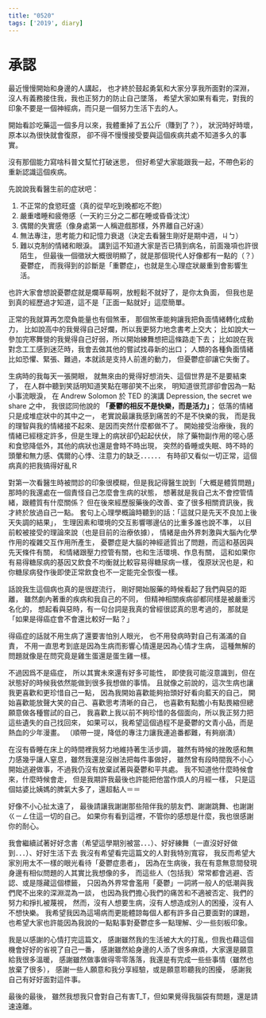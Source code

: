 ```yaml
---
title: "0520"
tags: ['2019', diary]
---
```

# 承認

最近慢慢開始和身邊的人講起，
也才終於鼓起勇氣和大家分享我所面對的深淵，
沒人有義務接住我，我也正努力的防止自己墜落，
希望大家如果有看完，對我的印象不要是一個神經病，而只是一個努力生活下去的人。

開始看診吃藥這一個多月以來，我體重掉了五公斤（賺到了？），
狀況時好時壞，原本以為很快就會復原，
卻不得不慢慢接受要與這個疾病共處不知道多久的事實。

沒有那個能力寫啥科普文幫忙打破迷思，
但好希望大家能跟我一起，不帶色彩的重新認識這個疾病。

先說說我看醫生前的症狀吧：
1. 不正常的食慾旺盛（真的從早吃到晚都吃不飽）
2. 嚴重嗜睡和疲倦感（一天約三分之二都在睡或昏昏沈沈）
3. 偶爾的失實感（像身處第一人稱遊戲那樣，外界離自己好遠）
4. 無法專注，思考能力和記憶力衰退（決定去看醫生剛好是期中週，ㄐㄅ）
5. 難以克制的情緒和眼淚。
講到這不知道大家是否已猜到病名，前面幾項也許很陌生，
但最後一個徵狀大概很明顯了，就是那個現代人好像都有一點的（？）憂鬱症，
而我得到的診斷是「重鬱症」，也就是生心理症狀嚴重到會影響生活。

也許大家會想說憂鬱症就是爛草莓啊，放輕鬆不就好了，是你太負面，
但我也是到真的經歷過才知道，這不是「正面一點就好」這麼簡單。

正常的我就算再怎麼負能量也有個煞車，
那個煞車能夠讓我把負面情緒轉化成動力，
比如說高中的我覺得自己好爛，所以我更努力地念書考上交大；
比如說大一參加完寒舞營的我覺得自己好弱，所以開始練舞想把這條路走下去；
比如說在我對念工工感到迷茫時，我會去做其他的嘗試找尋新的出口；
人類的各種負面情緒比如恐懼、緊張、難過，本就該是支持人前進的動力，
但憂鬱症卻讓它失衡了。

生病時的我每天一張開眼，
就無來由的覺得好想消失、這個世界是不是要結束了，
在人群中聽到笑話明知道笑點在哪卻笑不出來，
明知道很荒謬卻會因為一點小事流眼淚，
在 Andrew Solomon 於 TED 的演講 Depression, the secret we share 之中，
我很認同他說的 **「憂鬱的相反不是快樂，而是活力」**；
低落的情緒只是成堆症狀中的其中之一，
老實說最讓我感到痛苦的不是不快樂的我，
而是我的理智與我的情緒接不起來、是因而突然什麼都做不了。
開始接受治療後，我的情緒已經穩定許多，但是生理上的病狀卻仍起起伏伏，
除了藥物副作用的噁心感和食慾降低外，其他的病狀也還是會時不時出現，
突然的昏睡或失眠、時不時的頭暈和無力感、偶爾的心悸、注意力的缺乏．．．．．．
有時卻又看似一切正常，這個病真的把我搞得好亂Ｒ

對第一次看醫生時被問診的印象很模糊，但是我記得醫生說到「大概是體質問題」
那時的我還處在一個責怪自己怎麼會生病的狀態，
想著就是我自己太不會控管情緒，跟體質有什麼關係？
但在後來經歷服藥後的改善、查了很多相關資訊後，我才終於放過自己一點。
套句上心理學概論時聽到的話：「這就只是先天不良加上後天失調的結果」，
生理因素和環境的交互影響哪邊佔的比重多誰也說不準，
以目前較被接受的理論來說（也是目前的治療依據），
情緒是由外界刺激與大腦內化學作用的複雜交互作用所產生，
憂鬱症是大腦的神經遞質出了問題，而這和基因與先天條件有關，
和情緒跟壓力控管有關，也和生活環境、作息有關，
這和如果你有易得糖尿病的基因又飲食不均衡就比較容易得糖尿病一樣，
復原狀況也是，和你糖尿病發作後即使正常飲食也不一定能完全恢復一樣。

話說我生這個病也真的是很趕流行，
剛好開始服藥的時候看起了我們與惡的距離，
雖然劇內著重的疾病和我自己的不同，
但精神相關疾病卻都同樣是被嚴重污名化的，
想起看與惡時，有一句台詞是我真的曾經很認真的思考過的，
那就是「如果是得癌症會不會還比較好一點？」

得癌症的話就不用生病了還要害怕別人眼光，
也不用發病時對自己有滿滿的自責，
不用一直思考到底是因為生病而影響心情還是因為心情才生病，
這種無解的問題就像是在問究竟是雞生蛋還是蛋生雞一樣。

不過因爲不是癌症，
所以其實未來還有好多可能性，
即使我可能沒意識到，但在狀態好的時候我依然能做到很多我想做的事情。
且就像之前說的，這次生病也讓我更喜歡和更珍惜自己一點，
因為我開始喜歡能夠抬頭好好看向藍天的自己，
開始喜歡能放聲大笑的自己、喜歡思考清晰的自己，
也喜歡有點膽小有點畏縮但總願意做各種嘗試的自己，
我喜歡上我以前不夠珍惜的各個面向，所以我正努力把這些遺失的自己找回來，
如果可以，我希望這個過程不是憂鬱的文青小品，而是熱血的少年漫畫。
（順帶一提，降低的專注力讓我連追番都難，有夠崩潰）

在沒有昏睡在床上的時間裡我努力地維持著生活步調，
雖然有時候的挫敗感和無力感幾乎讓人窒息，雖然我還是沒辦法把每件事做好，
雖然曾有段時間我不小心開始逃避做事，不過我仍沒有放棄試著與憂鬱和平共處。
我不知道他什麼時候會來，什麼時候會走，
但是我期許我最後也許能把他當作煩人的月經一樣，
只是這個姑婆比姨媽的脾氣大多了，還超黏人＝＝

好像不小心扯太遠了，
最後請讓我謝謝那些陪伴我的朋友們、謝謝跳舞、也謝謝ㄍㄧㄥ住這一切的自己。
如果你有看到這裡，不管你的感想是什麼，我也很感謝你的耐心。

我會繼續試著好好念書（希望這學期別被當．．．）、好好練舞（一直沒好好做到．．．）、好好生活下去
我沒有希望看完這篇文的人對我特別寬容，
我反而希望大家別用太不一樣的眼光看待「憂鬱症患者」，
因為在生病後，我在有意無意間發現身邊有相似問題的人其實比我想像的多，
而這些人（包括我）常常都會逃避、否認、或是隱藏這個標籤，
只因為外界常會濫用「憂鬱」一詞將一般人的低潮與我們爬不出來的深淵混為一談，
也因為我們擔心我們的痛苦和不適被否定、我們的努力和掙扎被蔑視，
然而，沒有人想要生病，沒有人想造成別人的困擾，沒有人不想快樂。
我希望我因為這場病而更能體諒每個人都有許多自己要面對的課題，
也希望大家也許能因為我說的一點點事對憂鬱症多一點理解、少一些刻板印象。

我是以感謝的心情打完這篇文，
感謝雖然我的生活被大大的打亂，但我也藉這個機會好好的省視了自己一番，
感謝雖然給身邊的人添了很多麻煩，大家還是願意給我很多溫暖，
感謝雖然做事做得零零落落，我還是有完成一些些事情（雖然也放棄了很多），
感謝一些人願意和我分享經驗，或是願意聆聽我的困擾，
感謝我自己有好好面對這件事。

最後的最後，
雖然我想我只會對自己有害T_T，但如果覺得我腦袋有問題，還是請速遠離。